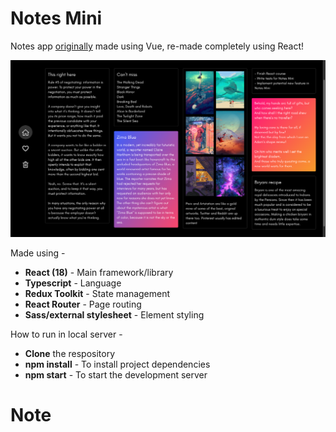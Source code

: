 # **Notes Mini**

Notes app <a href="https://github.com/zakariyaq313/notes-mini-vue">originally</a> made using Vue, re-made completely using React!

<a href="https://zakariyaq313.github.io/notes-mini-react/"><img src="./src/assets/images/screen.png"></a>

Made using -
<br>
- **React (18)** - Main framework/library
- **Typescript** - Language
- **Redux Toolkit** - State management
- **React Router** - Page routing 
- **Sass/external stylesheet** - Element styling

How to run in local server -
- **Clone** the respository
- **npm install** - To install project dependencies
- **npm start** - To start the development server
# Note
